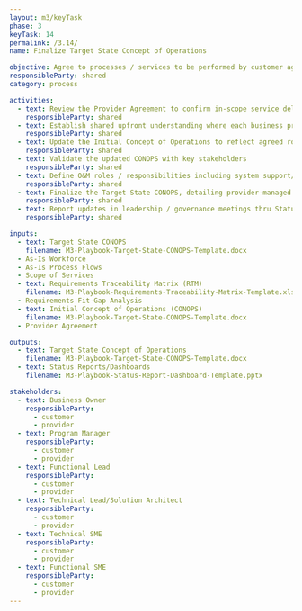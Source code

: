 ```yaml
---
layout: m3/keyTask
phase: 3
keyTask: 14
permalink: /3.14/
name: Finalize Target State Concept of Operations

objective: Agree to processes / services to be performed by customer agency vs provider to finalize Target State Concept of Operations.
responsibleParty: shared
category: process

activities: 
  - text: Review the Provider Agreement to confirm in-scope service delivery processes and target state requirements
    responsibleParty: shared
  - text: Establish shared upfront understanding where each business process/service will be performed (in-house vs provider)
    responsibleParty: shared
  - text: Update the Initial Concept of Operations to reflect agreed roles and delivery responsibilities
    responsibleParty: shared
  - text: Validate the updated CONOPS with key stakeholders
    responsibleParty: shared
  - text: Define O&M roles / responsibilities including system support/incident management/change & release process/SLA oversight/governance 
    responsibleParty: shared
  - text: Finalize the Target State CONOPS, detailing provider-managed processes and the retained agency organization
    responsibleParty: shared
  - text: Report updates in leadership / governance meetings thru Status Reports/Dashboards
    responsibleParty: shared

inputs:
  - text: Target State CONOPS
    filename: M3-Playbook-Target-State-CONOPS-Template.docx
  - As-Is Workforce
  - As-Is Process Flows
  - Scope of Services
  - text: Requirements Traceability Matrix (RTM)
    filename: M3-Playbook-Requirements-Traceability-Matrix-Template.xlsx
  - Requirements Fit-Gap Analysis
  - text: Initial Concept of Operations (CONOPS)
    filename: M3-Playbook-Target-State-CONOPS-Template.docx
  - Provider Agreement

outputs:
  - text: Target State Concept of Operations
    filename: M3-Playbook-Target-State-CONOPS-Template.docx
  - text: Status Reports/Dashboards
    filename: M3-Playbook-Status-Report-Dashboard-Template.pptx

stakeholders:
  - text: Business Owner
    responsibleParty:
      - customer
      - provider
  - text: Program Manager
    responsibleParty:
      - customer
      - provider
  - text: Functional Lead
    responsibleParty:
      - customer
      - provider
  - text: Technical Lead/Solution Architect
    responsibleParty:
      - customer
      - provider
  - text: Technical SME
    responsibleParty:
      - customer
      - provider
  - text: Functional SME
    responsibleParty:
      - customer
      - provider
---
```

